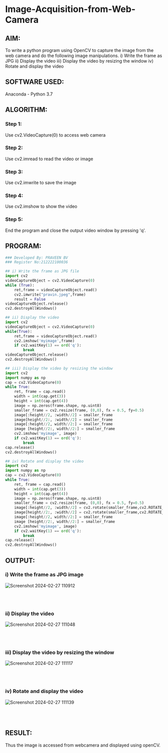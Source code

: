 # Image-Acquisition-from-Web-Camera
## AIM:

To write a python program using OpenCV to capture the image from the web camera and do the following image manipulations.
i) Write the frame as JPG 
ii) Display the video 
iii) Display the video by resizing the window
iv) Rotate and display the video

## SOFTWARE USED:
Anaconda - Python 3.7
## ALGORITHM:
### Step 1:
Use cv2.VideoCapture(0) to access web camera
<br>

### Step 2:
Use cv2.imread to read the video or image
<br>

### Step 3:
Use cv2.imwrite to save the image
<br>

### Step 4:
Use cv2.imshow to show the video
<br>

### Step 5:
End the program and close the output video window by pressing 'q'.
<br>

## PROGRAM:
``` Python
### Developed By: PRAVEEN BV
### Register No:212222100036

## i) Write the frame as JPG file
import cv2
videoCaptureObject = cv2.VideoCapture(0)
while (True):
    ret,frame = videoCaptureObject.read()
    cv2.imwrite("pravin.jpeg",frame)
    result = False
videoCaptureObject.release()
cv2.destroyAllWindows()

## ii) Display the video
import cv2
videoCaptureObject = cv2.VideoCapture(0)
while(True):
    ret,frame = videoCaptureObject.read()
    cv2.imshow('myimage',frame)
    if cv2.waitKey(1) == ord('q'):
        break
videoCaptureObject.release()
cv2.destroyAllWindows()

## iii) Display the video by resizing the window
import cv2
import numpy as np
cap = cv2.VideoCapture(0)
while True:
    ret, frame = cap.read() 
    width = int(cap.get(3))
    height = int(cap.get(4))
    image = np.zeros(frame.shape, np.uint8) 
    smaller_frame = cv2.resize(frame, (0,0), fx = 0.5, fy=0.5) 
    image[:height//2, :width//2] = smaller_frame
    image[height//2:, :width//2] = smaller_frame
    image[:height//2, width//2:] = smaller_frame 
    image [height//2:, width//2:] = smaller_frame
    cv2.imshow('myimage', image)
    if cv2.waitKey(1) == ord('q'):
        break
cap.release()
cv2.destroyAllWindows()

## iv) Rotate and display the video
import cv2
import numpy as np
cap = cv2.VideoCapture(0)
while True:
    ret, frame = cap.read() 
    width = int(cap.get(3))
    height = int(cap.get(4))
    image = np.zeros(frame.shape, np.uint8) 
    smaller_frame = cv2.resize(frame, (0,0), fx = 0.5, fy=0.5) 
    image[:height//2, :width//2] = cv2.rotate(smaller_frame,cv2.ROTATE_180)
    image[height//2:, :width//2] = cv2.rotate(smaller_frame,cv2.ROTATE_180)
    image[:height//2, width//2:] = smaller_frame 
    image [height//2:, width//2:] = smaller_frame
    cv2.imshow('myimage', image)
    if cv2.waitKey(1) == ord('q'):
        break
cap.release()
cv2.destroyAllWindows()
```
## OUTPUT:

### i) Write the frame as JPG image
![Screenshot 2024-02-27 110912](https://github.com/Pravinrajj/Image_Acqusition-_using_Web_Camera/assets/117917674/43d0dbd5-23a3-4fc0-b59c-0d7f5a94ba39)



</br>
</br>


### ii) Display the video
![Screenshot 2024-02-27 111048](https://github.com/Pravinrajj/Image_Acqusition-_using_Web_Camera/assets/117917674/cf5304e7-6cc3-455d-bfcd-a32f6b9b0ca6)


</br>
</br>


### iii) Display the video by resizing the window

![Screenshot 2024-02-27 111117](https://github.com/Pravinrajj/Image_Acqusition-_using_Web_Camera/assets/117917674/5d2745ad-3f7a-4191-907a-b21bb65e772f)


</br>
</br>



### iv) Rotate and display the video

![Screenshot 2024-02-27 111139](https://github.com/Pravinrajj/Image_Acqusition-_using_Web_Camera/assets/117917674/e9dd04e7-dd29-47eb-9806-f116013e64fe)


</br>
</br>


## RESULT: 
Thus the image is accessed from webcamera and displayed using openCV.
